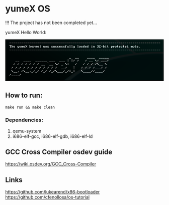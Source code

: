 # yumeX OS

!!! The project has not been completed yet...

yumeX Hello World:

<img src="vault/images/yumeX.png" alt="" width="600">

## How to run:
```
make run && make clean
```

### Dependencies:
1) qemu-system
2) i686-elf-gcc, i686-elf-gdb, i686-elf-ld

## GCC Cross Compiler osdev guide
https://wiki.osdev.org/GCC_Cross-Compiler

## Links
https://github.com/lukearend/x86-bootloader
https://github.com/cfenollosa/os-tutorial
